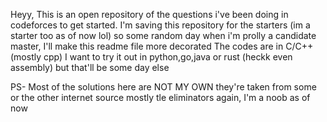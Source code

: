 Heyy,
This is an open repository of the questions i've been doing in codeforces to get started.
I'm saving this repository for the starters (im a starter too as of now lol) 
so some random day when i'm prolly a candidate master, I'll make this readme file more decorated
The codes are in C/C++ (mostly cpp) 
I want to try it out in python,go,java or rust (heckk even assembly) but that'll be some day else 

PS- Most of the solutions here are NOT MY OWN they're taken from some or the other internet source
mostly tle eliminators 
again, I'm a noob as of now

